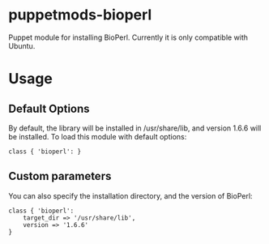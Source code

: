 # puppetmods-bioperl
Puppet module for installing BioPerl. Currently it is only compatible with Ubuntu. 

# Usage

## Default Options
By default, the library will be installed in /usr/share/lib, and version 1.6.6 will be installed. To load this module with default options:

    class { 'bioperl': }

## Custom parameters
You can also specify the installation directory, and the version of BioPerl:

    class { 'bioperl':
        target_dir => '/usr/share/lib',
        version => '1.6.6'
    }
